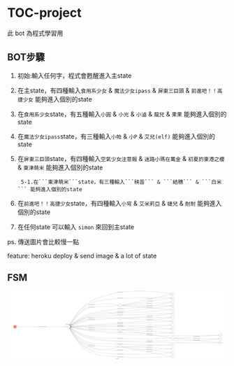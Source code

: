 # TOC-project

此 bot 為程式學習用

## BOT步驟

1. 初始:輸入任何字，程式會甦醒進入主state

2. 在主state，有四種輸入```食用系少女``` & ```魔法少女ipass``` & ```屏東三巨頭``` & ```前進吧！！高捷少女``` 能夠進入個別的state

3. 在```食用系少女```state，有五種輸入```小圓``` & ```小光``` & ```小滷``` & ```龍兒``` & ```果果``` 能夠進入個別的state

4. 在```魔法少女ipass```state，有三種輸入```小帕``` & ```小P``` & ```艾兒(elf)``` 能夠進入個別的state

5. 在```屏東三巨頭```state，有四種輸入```空氣少女注意報``` & ```迷路小瑪在萬金``` & ```初夏的東港之櫻``` & ```東津萌米``` 能夠進入個別的state

        5-1.在```東津萌米```state，有三種輸入```秧苗``` & ```結穗``` & ```白米``` 能夠進入個別的state
        
6. 在```前進吧！！高捷少女```state，有四種輸入```小穹``` & ```艾米莉亞``` & ```婕兒``` & ```耐耐``` 能夠進入個別的state

7. 在任何state 可以輸入 ```simon``` 來回到主state

ps. 傳送圖片會比較慢一點

feature: heroku deploy & send image & a lot of state

## FSM
<img src=https://github.com/frank870622/TOC-project/blob/master/fsm.png>

